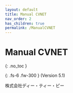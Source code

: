 ```yaml
---
layout: default
title: Manual CVNET
nav_order: 2
has_children: true
permalink: /ManualCVNET
---
```


# Manual CVNET
{: .no_toc }


{: .fs-6 .fw-300 }
 (Version 5.1)



 


 株式会社ディー・ティー・ピー
 